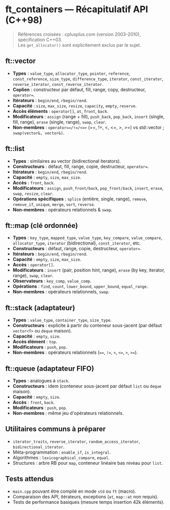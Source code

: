 # ft_containers — Récapitulatif API (C++98)

> Références croisées : cplusplus.com (version 2003-2010), spécification C++03.  
> Les `get_allocator()` sont explicitement exclus par le sujet.

## ft::vector
- **Types** : `value_type`, `allocator_type`, `pointer`, `reference`, `const_reference`, `size_type`, `difference_type`, `iterator`, `const_iterator`, `reverse_iterator`, `const_reverse_iterator`.
- **Coplien** : constructeur par défaut, fill, range, copy, destructeur, `operator=`.
- **Itérateurs** : `begin/end`, `rbegin/rend`.
- **Capacité** : `size`, `max_size`, `resize`, `capacity`, `empty`, `reserve`.
- **Accès éléments** : `operator[]`, `at`, `front`, `back`.
- **Modificateurs** : `assign` (range + fill), `push_back`, `pop_back`, `insert` (single, fill, range), `erase` (single, range), `swap`, `clear`.
- **Non-membres** : `operator==/!=/<=>` (==, !=, <, <=, >, >=) vs std::vector ; `swap(vector&, vector&)`.

## ft::list
- **Types** : similaires au vector (bidirectional iterators).
- **Constructeurs** : défaut, fill, range, copie, destructeur, `operator=`.
- **Itérateurs** : `begin/end`, `rbegin/rend`.
- **Capacité** : `empty`, `size`, `max_size`.
- **Accès** : `front`, `back`.
- **Modificateurs** : `assign`, `push_front/back`, `pop_front/back`, `insert`, `erase`, `swap`, `resize`, `clear`.
- **Opérations spécifiques** : `splice` (entière, single, range), `remove`, `remove_if`, `unique`, `merge`, `sort`, `reverse`.
- **Non-membres** : opérateurs relationnels & `swap`.

## ft::map (clé ordonnée)
- **Types** : `key_type`, `mapped_type`, `value_type`, `key_compare`, `value_compare`, `allocator_type`, `iterator` (bidirectional), `const_iterator`, etc.
- **Constructeurs** : défaut, range, copie, destructeur, `operator=`.
- **Itérateurs** : `begin/end`, `rbegin/rend`.
- **Capacité** : `empty`, `size`, `max_size`.
- **Accès** : `operator[]`.
- **Modificateurs** : `insert` (pair, position hint, range), `erase` (by key, iterator, range), `swap`, `clear`.
- **Observateurs** : `key_comp`, `value_comp`.
- **Opérations** : `find`, `count`, `lower_bound`, `upper_bound`, `equal_range`.
- **Non-membres** : opérateurs relationnels, `swap`.

## ft::stack (adaptateur)
- **Types** : `value_type`, `container_type`, `size_type`.
- **Constructeurs** : explicite à partir du conteneur sous-jacent (par défaut `vector<T>` ou `deque` maison).
- **Capacité** : `empty`, `size`.
- **Accès élément** : `top`.
- **Modificateurs** : `push`, `pop`.
- **Non-membres** : opérateurs relationnels (`==`, `!=`, `<`, `<=`, `>`, `>=`).

## ft::queue (adaptateur FIFO)
- **Types** : analogues à `stack`.
- **Constructeurs** : idem (conteneur sous-jacent par défaut `list` ou `deque` maison).
- **Capacité** : `empty`, `size`.
- **Accès** : `front`, `back`.
- **Modificateurs** : `push`, `pop`.
- **Non-membres** : même jeu d'opérateurs relationnels.

## Utilitaires communs à préparer
- `iterator_traits`, `reverse_iterator`, `random_access_iterator`, `bidirectional_iterator`.
- Méta-programmation : `enable_if`, `is_integral`.
- Algorithmes : `lexicographical_compare`, `equal`.
- Structures : arbre RB pour `map`, conteneur linéaire bas niveau pour `list`.

## Tests attendus
- `main.cpp` pouvant être compilé en mode `std` ou `ft` (macro).  
- Comparaison des API, itérateurs, exceptions (`at`, `map::at` non requis).  
- Tests de performance basiques (mesure temps insertion 42k éléments).
